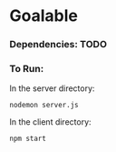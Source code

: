 # Goalable

### Dependencies: TODO

### To Run: 

In the server directory: 

    nodemon server.js
    
In the client directory: 

    npm start

